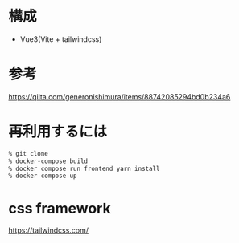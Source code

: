 # 構成

- Vue3(Vite + tailwindcss)


# 参考

https://qiita.com/generonishimura/items/88742085294bd0b234a6

# 再利用するには

```sh
% git clone 
% docker-compose build
% docker compose run frontend yarn install
% docker compose up
```

# css framework

https://tailwindcss.com/
